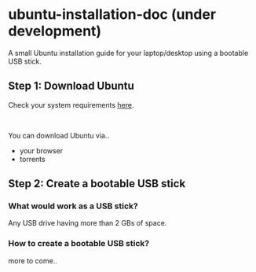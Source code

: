 # ubuntu-installation-doc (under development)
A small Ubuntu installation guide for your laptop/desktop using a bootable USB stick. <br>

<h2>Step 1: Download Ubuntu</h2>
<p>Check your system requirements <a href="http://www.ubuntu.com/download/desktop">here</a>.</p><br>

<p>You can download Ubuntu via..</p>
	<ul>
		<li>your browser</li>
		<li>torrents</li>
	</ul>


<h2>Step 2: Create a bootable USB stick</h2>

<h3>What would work as a USB stick?</h3>
<p>Any USB drive having more than 2 GBs of space.</p>

<h3>How to create a bootable USB stick?</h3>

more to come..

